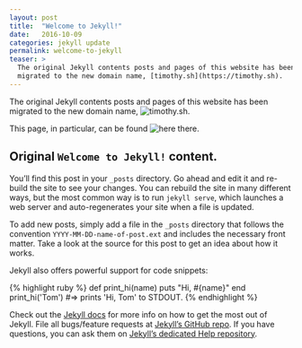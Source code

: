 ```yaml
---
layout: post
title:  "Welcome to Jekyll!"
date:   2016-10-09
categories: jekyll update
permalink: welcome-to-jekyll
teaser: >
  The original Jekyll contents posts and pages of this website has been
  migrated to the new domain name, [timothy.sh](https://timothy.sh).
---
```


The original Jekyll contents posts and pages of this website has been
migrated to the new domain name, ![timothy.sh](https://timothy.sh).

This page, in particular, can be found ![here there](https://timothy.sh/welcome-to-jekyll/).


## Original `Welcome to Jekyll!` content.

You’ll find this post in your `_posts` directory. Go ahead and edit it and re-build the site to see your changes. You can rebuild the site in many different ways, but the most common way is to run `jekyll serve`, which launches a web server and auto-regenerates your site when a file is updated.

To add new posts, simply add a file in the `_posts` directory that follows the convention `YYYY-MM-DD-name-of-post.ext` and includes the necessary front matter. Take a look at the source for this post to get an idea about how it works.

Jekyll also offers powerful support for code snippets:

{% highlight ruby %}
def print_hi(name)
  puts "Hi, #{name}"
end
print_hi('Tom')
#=> prints 'Hi, Tom' to STDOUT.
{% endhighlight %}

Check out the [Jekyll docs][jekyll] for more info on how to get the most out of Jekyll. File all bugs/feature requests at [Jekyll’s GitHub repo][jekyll-gh]. If you have questions, you can ask them on [Jekyll’s dedicated Help repository][jekyll-help].

[jekyll]:      http://jekyllrb.com
[jekyll-gh]:   https://github.com/jekyll/jekyll
[jekyll-help]: https://github.com/jekyll/jekyll-help
